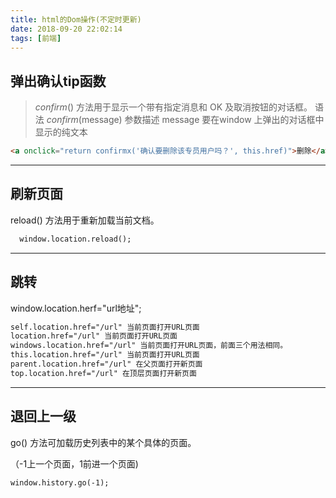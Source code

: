 ```yaml
---
title: html的Dom操作(不定时更新)
date: 2018-09-20 22:02:14
tags: [前端]
---
```


## 弹出确认tip函数

> *confirm*() 方法用于显示一个带有指定消息和 OK 及取消按钮的对话框。 语法 *confirm*(message) 参数描述 message 要在window 上弹出的对话框中显示的纯文本

```html
<a onclick="return confirmx('确认要删除该专员用户吗？', this.href)">删除</a>
```
<!--more-->

-----

## 刷新页面 

reload() 方法用于重新加载当前文档。

```html
  window.location.reload();
```

---

## 跳转

window.location.herf="url地址";

```html
self.location.href="/url" 当前页面打开URL页面
location.href="/url" 当前页面打开URL页面
windows.location.href="/url" 当前页面打开URL页面，前面三个用法相同。
this.location.href="/url" 当前页面打开URL页面
parent.location.href="/url" 在父页面打开新页面
top.location.href="/url" 在顶层页面打开新页面
```

-----

## 退回上一级

go() 方法可加载历史列表中的某个具体的页面。

（-1上一个页面，1前进一个页面)

```
window.history.go(-1);
```


